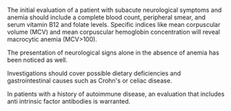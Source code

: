 The initial evaluation of a patient with subacute neurological symptoms and anemia should include a complete blood count, peripheral smear, and serum vitamin B12 and folate levels. Specific indices like mean corpuscular volume (MCV) and mean corpuscular hemoglobin concentration will reveal macrocytic anemia (MCV>100).

The presentation of neurological signs alone in the absence of anemia has been noticed as well.

Investigations should cover possible dietary deficiencies and gastrointestinal causes such as Crohn's or celiac disease.

In patients with a history of autoimmune disease, an evaluation that includes anti intrinsic factor antibodies is warranted.